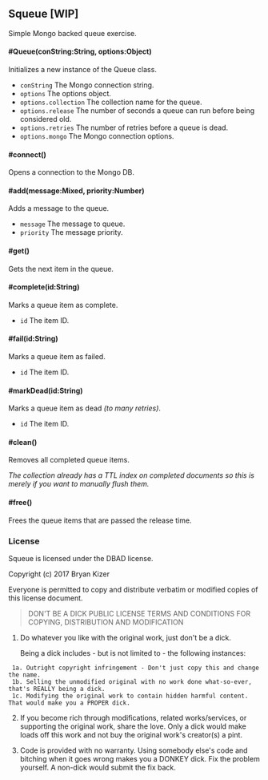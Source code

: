 ## Squeue [WIP]

Simple Mongo backed queue exercise.

#### #Queue(conString:String, options:Object)
Initializes a new instance of the Queue class.
* ```conString``` The Mongo connection string.
* ```options``` The options object.
* ```options.collection``` The collection name for the queue.
* ```options.release``` The number of seconds a queue can run before being considered old.
* ```options.retries``` The number of retries before a queue is dead.
* ```options.mongo``` The Mongo connection options.

#### #connect()
Opens a connection to the Mongo DB.

#### #add(message:Mixed, priority:Number)
Adds a message to the queue.
* ```message``` The message to queue.
* ```priority``` The message priority.

#### #get()
Gets the next item in the queue.

#### #complete(id:String)
Marks a queue item as complete.
* ```id``` The item ID.

#### #fail(id:String)
Marks a queue item as failed.
* ```id``` The item ID.

#### #markDead(id:String)
Marks a queue item as dead _(to many retries)_.
* ```id``` The item ID.

#### #clean()
Removes all completed queue items.

_The collection already has a TTL index on completed documents so this is merely if you want to manually flush them._

#### #free()
Frees the queue items that are passed the release time.

### License

  Squeue is licensed under the DBAD license.

  Copyright (c) 2017 Bryan Kizer

   Everyone is permitted to copy and distribute verbatim or modified
   copies of this license document.

  > DON'T BE A DICK PUBLIC LICENSE
  > TERMS AND CONDITIONS FOR COPYING, DISTRIBUTION AND MODIFICATION

   1. Do whatever you like with the original work, just don't be a dick.

       Being a dick includes - but is not limited to - the following instances:

     1a. Outright copyright infringement - Don't just copy this and change the name.  
     1b. Selling the unmodified original with no work done what-so-ever, that's REALLY being a dick.  
     1c. Modifying the original work to contain hidden harmful content. That would make you a PROPER dick.  

   2. If you become rich through modifications, related works/services, or supporting the original work,
   share the love. Only a dick would make loads off this work and not buy the original work's
   creator(s) a pint.

   3. Code is provided with no warranty. Using somebody else's code and bitching when it goes wrong makes
   you a DONKEY dick. Fix the problem yourself. A non-dick would submit the fix back.
